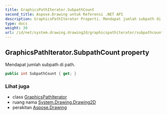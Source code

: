 ```yaml
---
title: GraphicsPathIterator.SubpathCount
second_title: Aspose.Drawing untuk Referensi .NET API
description: GraphicsPathIterator Properti. Mendapat jumlah subpath di path.
type: docs
weight: 30
url: /id/net/system.drawing.drawing2d/graphicspathiterator/subpathcount/
---
```

## GraphicsPathIterator.SubpathCount property

Mendapat jumlah subpath di path.

```csharp
public int SubpathCount { get; }
```

### Lihat juga

* class [GraphicsPathIterator](../)
* ruang nama [System.Drawing.Drawing2D](../../graphicspathiterator/)
* perakitan [Aspose.Drawing](../../../)


